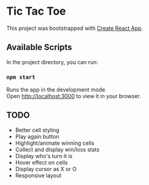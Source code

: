# Tic Tac Toe

This project was bootstrapped with [Create React App](https://github.com/facebook/create-react-app).

## Available Scripts

In the project directory, you can run:

### `npm start`

Runs the app in the development mode.\
Open [http://localhost:3000](http://localhost:3000) to view it in your browser.

## TODO

* Better cell styling
* Play again button
* Highlight/animate winning cells
* Collect and display win/loss stats
* Display who's turn it is
* Hover effect on cells
* Display cursor as X or O
* Responsive layout
